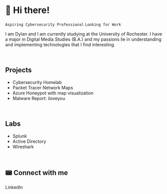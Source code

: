 # 👋 Hi there!

`Aspiring Cybersecurity Professional` `Looking for Work`

I am Dylan and I am currently studying at the University of Rochester. I have a major in Digital Media Studies (B.A.) and my passions lie in understanding and implementing technologies that I find interesting.

<br>

## Projects
- Cybersecurity Homelab
- Packet Tracer Network Maps
- Azure Honeypot with map visualization
- Malware Report: iloveyou

<br>

## Labs
- Splunk
- Active Directory
- Wireshark

<br>

<h2> 📟 Connect with me </h2>

[twitter]: https://twitter.com/joshmadakor
[youtube]: https://www.youtube.com/c/joshmadakor
[instagram]: https://www.instagram.com/joshmadakor/
[linkedin]: https://linkedin.com/in/joshmadakor

LinkedIn

